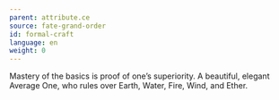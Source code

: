```yaml
---
parent: attribute.ce
source: fate-grand-order
id: formal-craft
language: en
weight: 0
---
```


Mastery of the basics is proof of one’s superiority.
A beautiful, elegant Average One, who rules over Earth, Water, Fire, Wind, and Ether.
